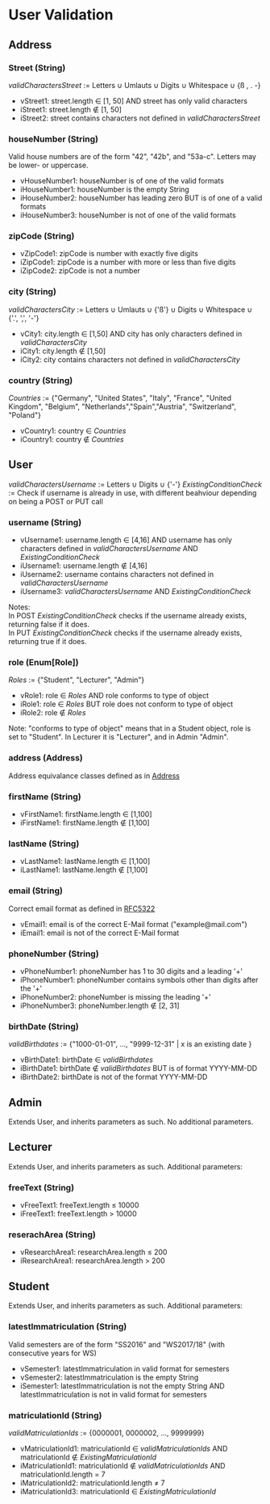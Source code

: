 # User Validation

## <a id="Address" /> Address

### Street (String)
*validCharactersStreet* := Letters ∪ Umlauts ∪ Digits ∪ Whitespace ∪ {ß , .  -}
- vStreet1: street.length ∈ [1, 50] AND street has only valid characters
- iStreet1: street.length ∉ [1, 50] 
- iStreet2: street contains characters not defined in *validCharactersStreet*

### houseNumber (String)
Valid house numbers are of the form "42", "42b", and "53a-c". Letters may be lower- or uppercase.
- vHouseNumber1: houseNumber is of one of the valid formats
- iHouseNumber1: houseNumber is the empty String
- iHouseNumber2: houseNumber has leading zero BUT is of one of a valid formats
- iHouseNumber3: houseNumber is not of one of the valid formats

### zipCode (String)
- vZipCode1: zipCode is number with exactly five digits
- iZipCode1: zipCode is a number with more or less than five digits
- iZipCode2: zipCode is not a number

### city (String)
*validCharactersCity* := Letters ∪ Umlauts ∪ {'ß'} ∪ Digits ∪ Whitespace ∪ {'.', ',', '-'}
- vCity1: city.length ∈ [1,50] AND city has only characters defined in *validCharactersCity*
- iCity1: city.length ∉ [1,50] 
- iCity2: city contains characters not defined in *validCharactersCity*

### country (String)
*Countries* := {"Germany", "United States", "Italy", "France", "United Kingdom", "Belgium", "Netherlands","Spain","Austria", "Switzerland", "Poland"}

- vCountry1: country ∈ *Countries*
- iCountry1: country ∉ *Countries*

## User
*validCharactersUsername* := Letters ∪ Digits ∪ {'-'}
*ExistingConditionCheck* := Check if username is already in use, with different beahviour depending on being a POST or PUT call
### username (String)
- vUsername1: username.length ∈ [4,16] AND username has only characters defined in *validCharactersUsername* AND *ExistingConditionCheck*
- iUsername1: username.length ∉ [4,16]
- iUsername2: username contains characters not defined in *validCharactersUsername*
- iUsername3: *validCharactersUsername* AND *ExistingConditionCheck*

Notes:  
In POST *ExistingConditionCheck* checks if the username already exists, returning false if it does.  
In PUT *ExistingConditionCheck* checks if the username already exists, returning true if it does.

### role (Enum[Role])
*Roles* := {"Student", "Lecturer", "Admin"}
- vRole1: role ∈ *Roles* AND role conforms to type of object
- iRole1: role ∈ *Roles* BUT role does not conform to type of object
- iRole2: role ∉ *Roles*

Note: "conforms to type of object" means that in a Student object, role is set to "Student". In Lecturer it is "Lecturer", and in Admin "Admin".

### address (Address)
Address equivalance classes defined as in [Address](#Address)

### firstName (String)
- vFirstName1: firstName.length ∈ [1,100]
- iFirstName1: firstName.length ∉ [1,100]

### lastName (String)
- vLastName1: lastName.length ∈ [1,100]
- iLastName1: lastName.length ∉ [1,100]

### email (String)
Correct email format as defined in [RFC5322](https://www.ietf.org/rfc/rfc5322.txt)
- vEmail1: email is of the correct E-Mail format ("<span>example@mail.</span>com")
- iEmail1: email is not of the correct E-Mail format 

### phoneNumber (String)
- vPhoneNumber1: phoneNumber has 1 to 30 digits and a leading '+'
- iPhoneNumber1: phoneNumber contains symbols other than digits after the '+'
- iPhoneNumber2: phoneNumber is missing the leading '+'
- iPhoneNumber3: phoneNumber.length ∉ [2, 31]

### birthDate (String)
*validBirthdates* := {"1000-01-01", ..., "9999-12-31" | x is an existing date }
- vBirthDate1: birthDate ∈ *validBirthdates*
- iBirthDate1: birthDate ∉ *validBirthdates* BUT is of format YYYY-MM-DD
- iBirthDate2: birthDate is not of the format YYYY-MM-DD

## Admin
Extends User, and inherits parameters as such. No additional parameters.

## Lecturer
Extends User, and inherits parameters as such. Additional parameters:

### freeText (String)
- vFreeText1: freeText.length ≤ 10000
- iFreeText1: freeText.length > 10000

### reserachArea (String)
- vResearchArea1: researchArea.length ≤ 200
- iResearchArea1: researchArea.length > 200

## Student
Extends User, and inherits parameters as such. Additional parameters:

### latestImmatriculation (String)
Valid semesters are of the form "SS2016" and "WS2017/18" (with consecutive years for WS)
- vSemester1: latestImmatriculation in valid format for semesters
- vSemester2: latestImmatriculation is the empty String
- iSemester1: latestImmatriculation is not the empty String AND latestImmatriculation is not in valid format for semesters

### matriculationId (String)
*validMatriculationIds* := {0000001, 0000002, ..., 9999999}
- vMatriculationId1: matriculationId ∈ *validMatriculationIds* AND matriculationId ∉ *ExistingMatriculationId*
- iMatriculationId1: matriculationId ∉ *validMatriculationIds* AND matriculationId.length = 7
- iMatriculationId2: matriculationId.length ≠ 7
- iMatriculationId3: matriculationId ∈ *ExistingMatriculationId*
